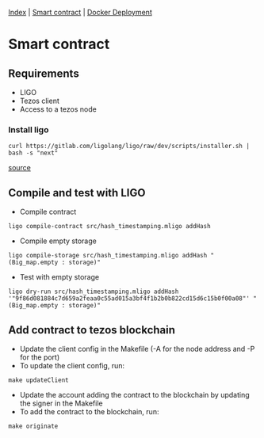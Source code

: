[Index](../README.md) | [Smart contract](./README.md) | [Docker Deployment](../documentation/DockerDeployment.md)

# Smart contract

## Requirements

* LIGO
* Tezos client
* Access to a tezos node

### Install ligo

```
curl https://gitlab.com/ligolang/ligo/raw/dev/scripts/installer.sh | bash -s "next"
```
[source](https://ligolang.org/docs/next/intro/installation/)

## Compile and test with LIGO

* Compile contract
```
ligo compile-contract src/hash_timestamping.mligo addHash
```

* Compile empty storage
```
ligo compile-storage src/hash_timestamping.mligo addHash "(Big_map.empty : storage)"
```

* Test with empty storage
```
ligo dry-run src/hash_timestamping.mligo addHash '"9f86d081884c7d659a2feaa0c55ad015a3bf4f1b2b0b822cd15d6c15b0f00a08"' "(Big_map.empty : storage)"
```

## Add contract to tezos blockchain

* Update the client config in the Makefile (-A for the node address and -P for the port)
* To update the client config, run:
```
make updateClient
```
* Update the account adding the contract to the blockchain by updating the signer in the Makefile
* To add the contract to the blockchain, run:
```
make originate
```
